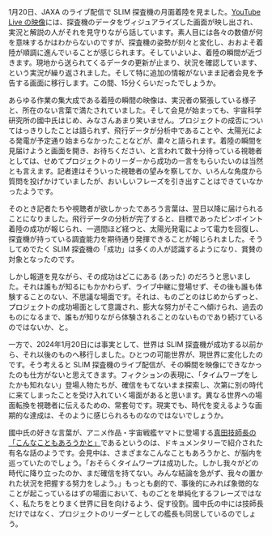 1月20日、JAXA のライブ配信で SLIM 探査機の月面着陸を見ました。[YouTube Live の映像](https://www.youtube.com/watch?v=Udh6kvjZYC8)には、探査機のデータをヴィジュアライズした画面が映し出され、実況と解説の人がそれを見守りながら話しています。素人目には各々の数値が何を意味するかはわからないのですが、探査機の姿勢が刻々と変化し、おおよそ着陸が順調に進んでいることが感じられます。そしていよいよ、着陸の瞬間が近づきます。現地から送られてくるデータの更新が止まり、状況を確認しています、という実況が繰り返されました。そして特に追加の情報がないまま記者会見を予告する画面に移行します。この間、15分くらいだったでしょうか。

あらゆる作業の集大成である着陸の瞬間の映像は、実況者の緊張している様子と、所在のない言葉で満たされていました。そして会見が始まっても、宇宙科学研究所の國中氏はじめ、みなさんあまり笑いません。プロジェクトの成否についてはっきりしたことは語られず、飛行データが分析中であることや、太陽光による発電が予定通り始まらなかったことなどが、粛々と語られます。着陸の瞬間を見届けようと画面を開き、お待ちください、と言われて数十分待っている視聴者としては、せめてプロジェクトのリーダーから成功の一言をもらいたいのは当然とも言えます。記者達はそういった視聴者の望みを察してか、いろんな角度から質問を投げかけていましたが、おいしいフレーズを引き出すことはできていなかったようです。

そのとき記者たちや視聴者が欲しかったであろう言葉は、翌日以降に届けられることになりました。飛行データの分析が完了すると、目標であったピンポイント着陸の成功が報じられ、一週間ほど経つと、太陽光発電によって電力を回復し、探査機が持っている調査能力を期待通り発揮できることが報じられました。そうしてめでたく SLIM 探査機の「成功」は多くの人が認識するようになり、賞賛の対象となったのです。

しかし報道を見ながら、その成功はどこにある (あった) のだろうと思いました。それは誰もが知るにもかかわらず、ライブ中継に登場せず、その後も誰も体験することのない、不思議な場面です。それは、ものごとのはじめからずっと、プロジェクトの成功場面として意識され、膨大な努力がそこへ傾けられ、過去のものになるまで、誰もが知りながら体験されることのないものであり続けているのではないか、と。

一方で、2024年1月20日には事実として、世界は SLIM 探査機が成功する以前から、それ以後のものへ移行しました。ひとつの可能世界が、現世界に変化したのです。そう考えると SLIM 探査機のライブ配信が、その瞬間を映像にできなかったのも仕方がないと思えてきます。フィクションの表現に、「タイムワープをしたかも知れない」登場人物たちが、確信をもてないまま探索し、次第に別の時代に来てしまったことを受け入れていく場面があると思います。異なる世界への場面転換を視聴者に伝えるための、常套句です。現実でも、時代を変えるような画期的な達成は、そのように感じられるものなのではないでしょうか。

國中氏の好きな言葉が、アニメ作品・宇宙戦艦ヤマトに登場する[真田技師長の「こんなこともあろうかと」](https://ja.wikipedia.org/wiki/%E7%9C%9F%E7%94%B0%E5%BF%97%E9%83%8E)であるというのは、ドキュメンタリーで紹介された有名な話のようです。会見中は、さまざまなこんなこともあろうかと、が脳内を巡っていたのでしょう。「おそらくタイムワープは成功した。しかし我々がどの時代に降り立ったのか、まだ確信を持てない。みんな結論を急がず、我々の置かれた状況を把握する努力をしよう。」もっとも劇的で、事後的にみれば象徴的なことが起こっているはずの場面において、ものごとを単純化するフレーズではなく、私たちをとりまく世界に目を向けるよう、促す役割。國中氏の中には技師長だけではなく、プロジェクトのリーダーとしての艦長も同居しているのでしょう。